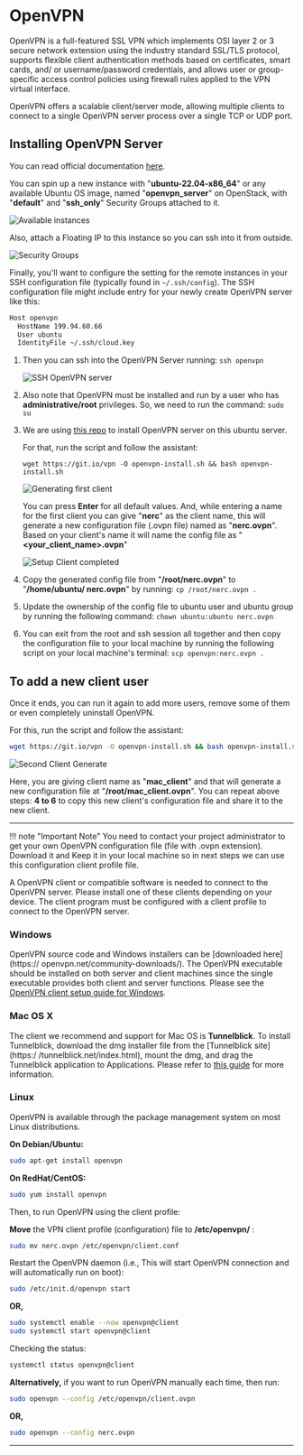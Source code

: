 # OpenVPN

OpenVPN is a full-featured SSL VPN which implements OSI layer 2 or 3 secure
network extension using the industry standard SSL/TLS protocol, supports
flexible client authentication methods based on certificates, smart cards, and/
or username/password credentials, and allows user or group-specific access
control policies using firewall rules applied to the VPN virtual interface.

OpenVPN offers a scalable client/server mode, allowing multiple clients to
connect to a single OpenVPN server process over a single TCP or UDP port.

## Installing OpenVPN Server

You can read official documentation [here](https://openvpn.net/community-resources/how-to/#installing-openvpn).

You can spin up a new instance with "**ubuntu-22.04-x86_64**" or any available
Ubuntu OS image, named "**openvpn_server**" on OpenStack, with "**default**"
and "**ssh_only**" Security Groups attached to it.

![Available instances](images/available_instances.png)

Also, attach a Floating IP to this instance so you can ssh into it from outside.

![Security Groups](images/security_groups.png)

Finally, you'll want to configure the setting for the remote instances in your
SSH configuration file (typically found in `~/.ssh/config`). The SSH
configuration file might include entry for your newly create OpenVPN server
like this:

```sh
Host openvpn
  HostName 199.94.60.66
  User ubuntu
  IdentityFile ~/.ssh/cloud.key
```

1. Then you can ssh into the OpenVPN Server running: `ssh openvpn`

    ![SSH OpenVPN server](images/ssh_server.png)

2. Also note that OpenVPN must be installed and run by a user who has
**administrative/root** privileges. So, we need to run the command: `sudo su`

3. We are using [this repo](https://github.com/Nyr/openvpn-install) to install
OpenVPN server on this ubuntu server.

    For that, run the script and follow the assistant:

      `wget https://git.io/vpn -O openvpn-install.sh && bash openvpn-install.sh`

      ![Generating first client](images/generate_client_nerc.png)

      You can press **Enter** for all default values. And, while entering a name
      for the first client you can give "**nerc**" as the client name, this will
      generate a new configuration file (.ovpn file) named as "**nerc.ovpn**".
      Based on your client's name it will name the config file as
      "**<your_client_name>.ovpn**"

      ![Setup Client completed](images/setup_client_completed.png)

4. Copy the generated config file from "**/root/nerc.ovpn**" to "**/home/ubuntu/
nerc.ovpn**" by running: `cp /root/nerc.ovpn .`

5. Update the ownership of the config file to ubuntu user and ubuntu group by
running the following command: `chown ubuntu:ubuntu nerc.ovpn`

6. You can exit from the root and ssh session all together and then copy the
configuration file to your local machine by running the following script on
your local machine's terminal: `scp openvpn:nerc.ovpn .`

## To add a new client user

Once it ends, you can run it again to add more users, remove some of them or
even completely uninstall OpenVPN.

For this, run the script and follow the assistant:

```sh
wget https://git.io/vpn -O openvpn-install.sh && bash openvpn-install.sh
```

![Second Client Generate](images/second_client_generate.png)

Here, you are giving client name as "**mac_client**" and that will generate a
new configuration file at "**/root/mac_client.ovpn**". You can repeat above
steps: **4 to 6** to copy this new client's configuration file and share it to
the new client.

---

!!! note "Important Note"
    You need to contact your project administrator to get your own OpenVPN
    configuration file (file with .ovpn extension). Download it and Keep it in
    your local machine so in next steps we can use this configuration client
    profile file.

A OpenVPN client or compatible software is needed to connect to the OpenVPN
server. Please install one of these clients depending on your device. The
client program must be configured with a client profile to connect to the
OpenVPN server.

### Windows

OpenVPN source code and Windows installers can be [downloaded here](https://
openvpn.net/community-downloads/). The OpenVPN executable should be installed
on both server and client machines since the single executable provides both
client and server functions. Please see the [OpenVPN client setup guide for
Windows](openvpn_gui_for_windows.md).

### Mac OS X

The client we recommend and support for Mac OS is **Tunnelblick**. To install
Tunnelblick, download the dmg installer file from the [Tunnelblick site](https:/
/tunnelblick.net/index.html), mount the dmg, and drag the Tunnelblick
application to Applications. Please refer to
[this guide](tunnelblick_for_macos.md) for more information.

### Linux

OpenVPN is available through the package management system on most Linux distributions.

**On Debian/Ubuntu:**

```sh
sudo apt-get install openvpn
```

**On RedHat/CentOS:**

```sh
sudo yum install openvpn
```

Then, to run OpenVPN using the client profile:

**Move** the VPN client profile (configuration) file to **/etc/openvpn/** :

```sh
sudo mv nerc.ovpn /etc/openvpn/client.conf
```

Restart the OpenVPN daemon (i.e., This will start OpenVPN connection and will
automatically run on boot):

```sh
sudo /etc/init.d/openvpn start
```

**OR,**

```sh
sudo systemctl enable --now openvpn@client
sudo systemctl start openvpn@client
```

Checking the status:

```sh
systemctl status openvpn@client
```

**Alternatively,** if you want to run OpenVPN manually each time, then run:

```sh
sudo openvpn --config /etc/openvpn/client.ovpn
```

**OR,**

```sh
sudo openvpn --config nerc.ovpn
```

---
